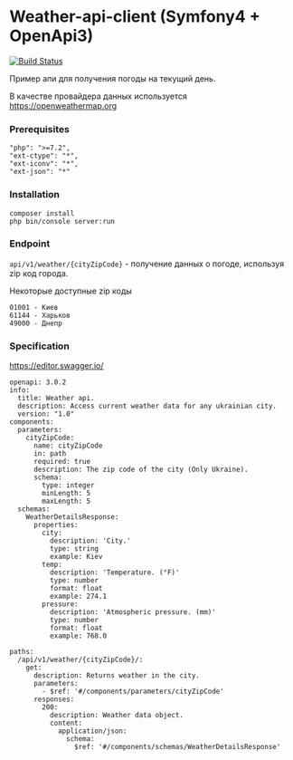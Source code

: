 # Weather-api-client (Symfony4 + OpenApi3)
[![Build Status](https://travis-ci.com/andrew-kandyba/weather-api-client.svg?branch=master)](https://travis-ci.com/andrew-kandyba/weather-api-client)

Пример апи для получения погоды на текущий день.

В качестве провайдера данных используется https://openweathermap.org

### Prerequisites
```
"php": ">=7.2",
"ext-ctype": "*",
"ext-iconv": "*",
"ext-json": "*"
```

### Installation
```
composer install
php bin/console server:run
```

### Endpoint
`api/v1/weather/{cityZipCode}` - получение данных о погоде, используя zip код города.

Некоторые доступные zip коды
```
01001 - Kиев
61144 - Харьков
49000 - Днепр
```

### Specification
https://editor.swagger.io/
```
openapi: 3.0.2
info:
  title: Weather api.
  description: Access current weather data for any ukrainian city.
  version: "1.0"
components:
  parameters:
    cityZipCode:
      name: cityZipCode
      in: path
      required: true
      description: The zip code of the city (Only Ukraine).
      schema:
        type: integer
        minLength: 5
        maxLength: 5
  schemas:
    WeatherDetailsResponse:
      properties:
        city:
          description: 'City.'
          type: string
          example: Kiev
        temp:
          description: 'Temperature. (°F)'
          type: number
          format: float
          example: 274.1
        pressure:
          description: 'Atmospheric pressure. (mm)'
          type: number
          format: float
          example: 768.0

paths:
  /api/v1/weather/{cityZipCode}/:
    get:
      description: Returns weather in the city.
      parameters:
        - $ref: '#/components/parameters/cityZipCode'
      responses:
        200:
          description: Weather data object.
          content:
            application/json:
              schema:
                $ref: '#/components/schemas/WeatherDetailsResponse'
```
